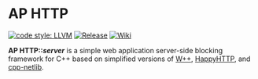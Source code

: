 AP HTTP
===

[![code style: LLVM](https://img.shields.io/badge/code_style-LLVM-brightgreen.svg)](https://llvm.org/docs/CodingStandards.html)
[![Release](https://img.shields.io/github/release/UTAP/APHTTP.svg)](https://github.com/UTAP/APHTTP/releases/latest)
[![Wiki](https://img.shields.io/badge/GitHub-Wiki-yellowgreen.svg)](https://github.com/UTAP/APHTTP/wiki)

**AP HTTP::_server_** is a simple web application server-side blocking framework for C++ based on simplified versions of [W++](http://konteck.github.io/wpp/), [HappyHTTP](http://scumways.com/happyhttp/happyhttp.html), and [cpp-netlib](http://cpp-netlib.org/).
